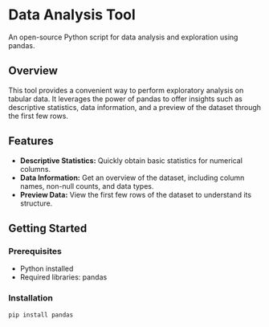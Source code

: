 # Data Analysis Tool

An open-source Python script for data analysis and exploration using pandas.

## Overview

This tool provides a convenient way to perform exploratory analysis on tabular data. It leverages the power of pandas to offer insights such as descriptive statistics, data information, and a preview of the dataset through the first few rows.

## Features

- **Descriptive Statistics:** Quickly obtain basic statistics for numerical columns.
- **Data Information:** Get an overview of the dataset, including column names, non-null counts, and data types.
- **Preview Data:** View the first few rows of the dataset to understand its structure.

## Getting Started

### Prerequisites

- Python installed
- Required libraries: pandas

### Installation

```bash
pip install pandas
